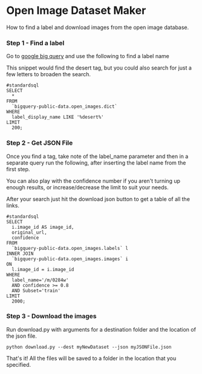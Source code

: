 # Open Image Dataset Maker

How to find a label and download images from the open image database.

### Step 1 - Find a label

Go to [google big query](https://bigquery.cloud.google.com) and use the following to find a label name

This snippet would find the desert tag, but you could also search for just a few letters to broaden the search.
```
#standardsql
SELECT
  *
FROM
  `bigquery-public-data.open_images.dict`
WHERE
  label_display_name LIKE '%desert%'
LIMIT
  200;
```

### Step 2 - Get JSON File

Once you find a tag, take note of the label_name parameter and then in a separate query run the following, after inserting the label name from the first step. 

You can also play with the confidence number if you aren't turning up enough results, or increase/decrease the limit to suit your needs.

After your search just hit the download json button to get a table of all the links.

```
#standardsql
SELECT
  i.image_id AS image_id,
  original_url,
  confidence
FROM
  `bigquery-public-data.open_images.labels` l
INNER JOIN
  `bigquery-public-data.open_images.images` i
ON
  l.image_id = i.image_id
WHERE
  label_name='/m/0284w'
  AND confidence >= 0.8
  AND Subset='train'
LIMIT
  2000;
```

### Step 3 - Download the images

Run download.py with arguments for a destination folder and the location of the json file.

`python download.py --dest myNewDataset --json myJSONFile.json`

That's it! All the files will be saved to a folder in the location that you specified. 
